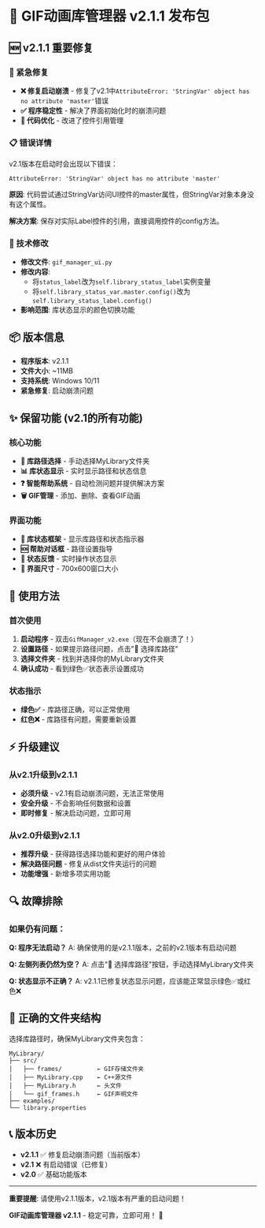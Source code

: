 # 🎉 GIF动画库管理器 v2.1.1 发布包

## 🆕 v2.1.1 重要修复

### 🐛 紧急修复
- **❌ 修复启动崩溃** - 修复了v2.1中`AttributeError: 'StringVar' object has no attribute 'master'`错误
- **✅ 程序稳定性** - 解决了界面初始化时的崩溃问题
- **🔧 代码优化** - 改进了控件引用管理

### 📋 错误详情
v2.1版本在启动时会出现以下错误：
```
AttributeError: 'StringVar' object has no attribute 'master'
```

**原因**: 代码尝试通过StringVar访问UI控件的master属性，但StringVar对象本身没有这个属性。

**解决方案**: 保存对实际Label控件的引用，直接调用控件的config方法。

### 🔄 技术修改
- **修改文件**: `gif_manager_ui.py`
- **修改内容**: 
  - 将`status_label`改为`self.library_status_label`实例变量
  - 将`self.library_status_var.master.config()`改为`self.library_status_label.config()`
- **影响范围**: 库状态显示的颜色切换功能

## 📦 版本信息

- **程序版本**: v2.1.1
- **文件大小**: ~11MB  
- **支持系统**: Windows 10/11
- **紧急修复**: 启动崩溃问题

## ✨ 保留功能 (v2.1的所有功能)

### 核心功能
- **📁 库路径选择** - 手动选择MyLibrary文件夹
- **📊 库状态显示** - 实时显示路径和状态信息
- **❓ 智能帮助系统** - 自动检测问题并提供解决方案
- **🗑️ GIF管理** - 添加、删除、查看GIF动画

### 界面功能
- **📍 库状态框架** - 显示库路径和状态指示器
- **🆘 帮助对话框** - 路径设置指导
- **🔄 状态反馈** - 实时操作状态显示
- **📏 界面尺寸** - 700x600窗口大小

## 🚀 使用方法

### 首次使用
1. **启动程序** - 双击`GifManager_v2.exe`（现在不会崩溃了！）
2. **设置路径** - 如果提示路径问题，点击"📁 选择库路径"
3. **选择文件夹** - 找到并选择你的MyLibrary文件夹
4. **确认成功** - 看到绿色✅状态表示设置成功

### 状态指示
- **绿色✅** - 库路径正确，可以正常使用
- **红色❌** - 库路径有问题，需要重新设置

## ⚡ 升级建议

### 从v2.1升级到v2.1.1
- **必须升级** - v2.1有启动崩溃问题，无法正常使用
- **安全升级** - 不会影响任何数据和设置
- **即时修复** - 解决启动问题，立即可用

### 从v2.0升级到v2.1.1
- **推荐升级** - 获得路径选择功能和更好的用户体验
- **解决路径问题** - 修复从dist文件夹运行的问题
- **功能增强** - 新增多项实用功能

## 🔍 故障排除

### 如果仍有问题：

**Q: 程序无法启动？**
A: 确保使用的是v2.1.1版本，之前的v2.1版本有启动问题

**Q: 左侧列表仍然为空？**
A: 点击"📁 选择库路径"按钮，手动选择MyLibrary文件夹

**Q: 状态显示不正确？**
A: v2.1.1已修复状态显示问题，应该能正常显示绿色✅或红色❌

## 📂 正确的文件夹结构

选择库路径时，确保MyLibrary文件夹包含：

```
MyLibrary/
├── src/
│   ├── frames/          ← GIF存储文件夹
│   ├── MyLibrary.cpp    ← C++源文件
│   ├── MyLibrary.h      ← 头文件
│   └── gif_frames.h     ← GIF声明文件
├── examples/
└── library.properties
```

## 📞 版本历史

- **v2.1.1** ✅ 修复启动崩溃问题（当前版本）
- **v2.1** ❌ 有启动错误（已修复）
- **v2.0** ✅ 基础功能版本

---

**重要提醒**: 请使用v2.1.1版本，v2.1版本有严重的启动问题！

**GIF动画库管理器 v2.1.1** - 稳定可靠，立即可用！ 🚀 